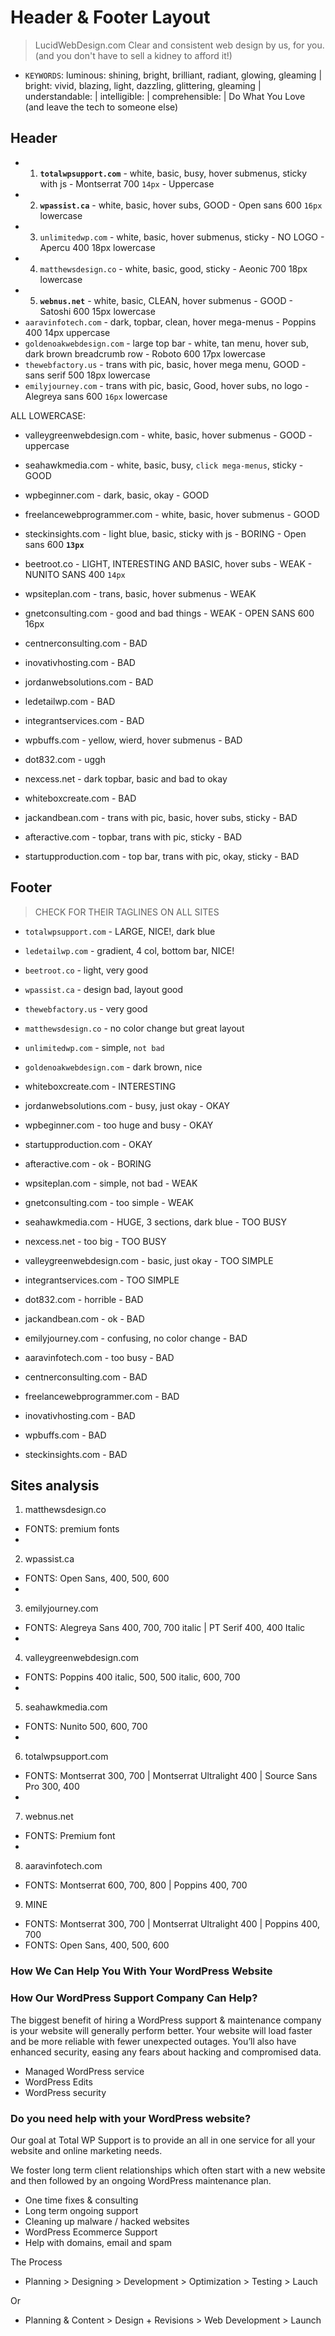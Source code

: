 # Header & Footer Layout

> LucidWebDesign.com
> Clear and consistent web design by us, for you.
> (and you don't have to sell a kidney to afford it!)

- `KEYWORDS`: luminous: shining, bright, brilliant, radiant, glowing, gleaming | bright: vivid, blazing, light, dazzling, glittering, gleaming | understandable: | intelligible: | comprehensible: | Do What You Love
  (and leave the tech to someone else)

## Header

- 1. **`totalwpsupport.com`** - white, basic, busy, hover submenus, sticky with js - Montserrat 700 `14px` - Uppercase
- 2. **`wpassist.ca`** - white, basic, hover subs, GOOD - Open sans 600 `16px` lowercase
- 3. `unlimitedwp.com` - white, basic, hover submenus, sticky - NO LOGO - Apercu 400 18px lowercase
- 4. `matthewsdesign.co` - white, basic, good, sticky - Aeonic 700 18px lowercase
- 5. **`webnus.net`** - white, basic, CLEAN, hover submenus - GOOD - Satoshi 600 15px lowercase
- `aaravinfotech.com` - dark, topbar, clean, hover mega-menus - Poppins 400 14px uppercase
- `goldenoakwebdesign.com` - large top bar - white, tan menu, hover sub, dark brown breadcrumb row - Roboto 600 17px lowercase
- `thewebfactory.us` - trans with pic, basic, hover mega menu, GOOD - sans serif 500 18px lowercase
- `emilyjourney.com` - trans with pic, basic, Good, hover subs, no logo - Alegreya sans 600 `16px` lowercase

ALL LOWERCASE:

- valleygreenwebdesign.com - white, basic, hover submenus - GOOD - uppercase
- seahawkmedia.com - white, basic, busy, `click mega-menus`, sticky - GOOD
- wpbeginner.com - dark, basic, okay - GOOD
- freelancewebprogrammer.com - white, basic, hover submenus - GOOD

- steckinsights.com - light blue, basic, sticky with js - BORING - Open sans 600 **`13px`**
- beetroot.co - LIGHT, INTERESTING AND BASIC, hover subs - WEAK - NUNITO SANS 400 `14px`
- wpsiteplan.com - trans, basic, hover submenus - WEAK
- gnetconsulting.com - good and bad things - WEAK - OPEN SANS 600 16px

- centnerconsulting.com - BAD
- inovativhosting.com - BAD
- jordanwebsolutions.com - BAD
- ledetailwp.com - BAD
- integrantservices.com - BAD
- wpbuffs.com - yellow, wierd, hover submenus - BAD
- dot832.com - uggh
- nexcess.net - dark topbar, basic and bad to okay
- whiteboxcreate.com - BAD
- jackandbean.com - trans with pic, basic, hover subs, sticky - BAD
- afteractive.com - topbar, trans with pic, sticky - BAD
- startupproduction.com - top bar, trans with pic, okay, sticky - BAD

## Footer

> CHECK FOR THEIR TAGLINES ON ALL SITES

- `totalwpsupport.com` - LARGE, NICE!, dark blue
- `ledetailwp.com` - gradient, 4 col, bottom bar, NICE!
- `beetroot.co` - light, very good
- `wpassist.ca` - design bad, layout good
- `thewebfactory.us` - very good
- `matthewsdesign.co` - no color change but great layout
- `unlimitedwp.com` - simple, `not bad`
- `goldenoakwebdesign.com` - dark brown, nice

- whiteboxcreate.com - INTERESTING
- jordanwebsolutions.com - busy, just okay - OKAY
- wpbeginner.com - too huge and busy - OKAY
- startupproduction.com - OKAY

- afteractive.com - ok - BORING
- wpsiteplan.com - simple, not bad - WEAK
- gnetconsulting.com - too simple - WEAK
- seahawkmedia.com - HUGE, 3 sections, dark blue - TOO BUSY
- nexcess.net - too big - TOO BUSY
- valleygreenwebdesign.com - basic, just okay - TOO SIMPLE
- integrantservices.com - TOO SIMPLE

- dot832.com - horrible - BAD

- jackandbean.com - ok - BAD
- emilyjourney.com - confusing, no color change - BAD
- aaravinfotech.com - too busy - BAD
- centnerconsulting.com - BAD
- freelancewebprogrammer.com - BAD
- inovativhosting.com - BAD
- wpbuffs.com - BAD
- steckinsights.com - BAD

## Sites analysis

1. matthewsdesign.co

- FONTS: premium fonts
-

2. wpassist.ca

- FONTS: Open Sans, 400, 500, 600
-

3. emilyjourney.com

- FONTS: Alegreya Sans 400, 700, 700 italic | PT Serif 400, 400 Italic
-

4. valleygreenwebdesign.com

- FONTS: Poppins 400 italic, 500, 500 italic, 600, 700
-

5. seahawkmedia.com

- FONTS: Nunito 500, 600, 700
-

6. totalwpsupport.com

- FONTS: Montserrat 300, 700 | Montserrat Ultralight 400 | Source Sans Pro 300, 400
-

7. webnus.net

- FONTS: Premium font
-

8. aaravinfotech.com

- FONTS: Montserrat 600, 700, 800 | Poppins 400, 700

9. MINE

- FONTS: Montserrat 300, 700 | Montserrat Ultralight 400 | Poppins 400, 700
- FONTS: Open Sans, 400, 500, 600

### How We Can Help You With Your WordPress Website

### How Our WordPress Support Company Can Help?

The biggest benefit of hiring a WordPress support & maintenance company is your website will generally perform better. Your website will load faster and be more reliable with fewer unexpected outages. You’ll also have enhanced security, easing any fears about hacking and compromised data.

- Managed WordPress service
- WordPress Edits
- WordPress security

### Do you need help with your WordPress website?

Our goal at Total WP Support is to provide an all in one service for all your website and online marketing needs.

We foster long term client relationships which often start with a new website and then followed by an ongoing WordPress maintenance plan.

- One time fixes & consulting
- Long term ongoing support
- Cleaning up malware / hacked websites
- WordPress Ecommerce Support
- Help with domains, email and spam

The Process

- Planning > Designing > Development > Optimization > Testing > Lauch

Or

- Planning & Content > Design + Revisions > Web Development > Launch
